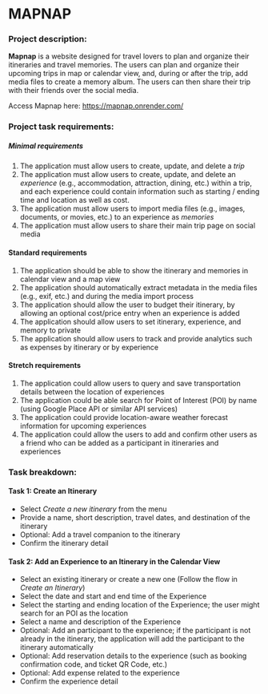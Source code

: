 # MAPNAP

### Project description:

[//]: # "Mapnap is a mobile app designed for anyone looking to manage a busy schedule. It is designed to manage daily routines and notify users on time-based and location-based events in response to stored user data. Location and time triggers, settings, associated events, and usage data will be stored in Mapnap's database. Additional features (depending on time) include theme support, snoozing options, and social media integration."

**Mapnap** is a website designed for travel lovers to plan and organize their itineraries and travel memories.
The users can plan and organize their upcoming trips in map or calendar view, and, during or after the trip, add media files to create a memory album.
The users can then share their trip with their friends over the social media.

Access Mapnap here: https://mapnap.onrender.com/

### Project task requirements:

##### Minimal requirements

1. The application must allow users to create, update, and delete a _trip_
2. The application must allow users to create, update, and delete an _experience_ (e.g., accommodation, attraction, dining, etc.) within a trip, and each experience could contain information such as starting / ending time and location as well as cost.
3. The application must allow users to import media files (e.g., images, documents, or movies, etc.) to an experience as _memories_
4. The application must allow users to share their main trip page on social media

#### Standard requirements

1. The application should be able to show the itinerary and memories in calendar view and a map view
2. The application should automatically extract metadata in the media files (e.g., exif, etc.) and during the media import process
3. The application should allow the user to budget their itinerary, by allowing an optional cost/price entry when an experience is added
4. The application should allow users to set itinerary, experience, and memory to private
5. The application should allow users to track and provide analytics such as expenses by itinerary or by experience

#### Stretch requirements

1. The application could allow users to query and save transportation details between the location of experiences
2. The application could be able search for Point of Interest (POI) by name (using Google Place API or similar API services)
3. The application could provide location-aware weather forecast information for upcoming experiences
4. The application could allow the users to add and confirm other users as a friend who can be added as a participant in itineraries and experiences

### Task breakdown:

#### Task 1: Create an Itinerary

- Select _Create a new itinerary_ from the menu
- Provide a name, short description, travel dates, and destination of the itinerary
- Optional: Add a travel companion to the itinerary
- Confirm the itinerary detail

#### Task 2: Add an Experience to an Itinerary in the Calendar View

- Select an existing itinerary or create a new one (Follow the flow in _Create an Itinerary_)
- Select the date and start and end time of the Experience
- Select the starting and ending location of the Experience; the user might search for an POI as the location
- Select a name and description of the Experience
- Optional: Add an participant to the experience; if the participant is not already in the itinerary, the application will add the participant to the itinerary automatically
- Optional: Add reservation details to the experience (such as booking confirmation code, and ticket QR Code, etc.)
- Optional: Add expense related to the experience
- Confirm the experience detail

[//]: #
[//]: # "### Project task requirements:"
[//]: # "##### Minimal requirements"
[//]: # "1. The application must display a notification when a specific location is reached."
[//]: # "2. The application must display a notification at a specified time."
[//]: # "3. The application must support recurring triggers for notifications."
[//]: # "4. The application must provide alarm/notification functionality for events."
[//]: # "5. The application must allow users to add, update, and delete triggers and events."
[//]: #
[//]: # "##### Standard requirements"
[//]: # "1. The application should enable users to create workflows or sequences of actions."
[//]: # "2. The application should support snooze and priority settings for notifications."
[//]: # "3. The application should include user authentication and authorization features."
[//]: # "4. The application should provide the option to share triggers and events with friends."
[//]: # "5. The application should generate analytics reports summarizing actions such as snooze and cancel."
[//]: # "6. The user should be able to see a summary of their tasks and time spent on each task with a relevant visual (eg. Bar chart, Line Chart)"
[//]: # "7. The application should be able to record and store task specific data for eg. time, location, duration."
[//]: #
[//]: # "##### Stretch requirements"
[//]: # "1. The application could include support for music events, such as playing a specific song as a notification."
[//]: # "2. The application could adapt its behavior based on user actions, such as snoozing or taking specific actions."
[//]: # "3. The application could offer customization options for themes and visual appearance."
[//]: #
[//]: # "### Task breakdown:"
[//]: # "##### Task 1: Location based triggers"
[//]: # "- Point of interest (POI): type in address or name a point of interest"
[//]: # "- Map view: image of map with marker on POI"
[//]: # '- Customization: user can rename POI (i.e. "Home", "Work")'
[//]: # "- Confirmation: user confirms POI and whether it's one-time or recurring"
[//]: #
[//]: # "##### Task 2: Alarm / notification event"
[//]: # "- Threshold: set a reminder (i.e. alarm that triggers 2 minutes before event) & select option of being alerted at a location or time"
[//]: # "- Arrival: sends a notification (pop-up) whenever the trigger is fired"
[//]: # "- Type: choose to set up one-time or recurring notifications"
[//]: # "- Confirmation & cancellations: ability to modify the next event when alarmed"
[//]: #
[//]: # "### Prototypes"
[//]: #
[//]: # "1. Time-Based trigger feature. "
[//]: # "![IMG_3240 2](https://github.com/jessaberry/MapNap/assets/64464531/af5be1d1-9130-4049-a593-e52ee8e7e926)"
[//]: #
[//]: # "2. Alarm/Notification events feature."
[//]: # "![20230522_204602](https://github.com/jessaberry/MapNap/assets/64464531/81ce569e-fcc4-4c44-b91a-5ccab2741c25)"
